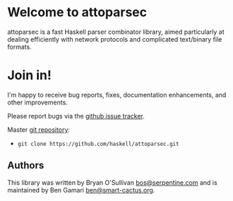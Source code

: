 # Welcome to attoparsec

attoparsec is a fast Haskell parser combinator library, aimed
particularly at dealing efficiently with network protocols and
complicated text/binary file formats.

# Join in!

I'm happy to receive bug reports, fixes, documentation enhancements,
and other improvements.

Please report bugs via the
[github issue tracker](https://github.com/haskell/attoparsec/issues).

Master [git repository](https://github.com/haskell/attoparsec):

* `git clone https://github.com/haskell/attoparsec.git`

Authors
-------

This library was written by Bryan O'Sullivan <bos@serpentine.com>
and is maintained by Ben Gamari <ben@smart-cactus.org>.
